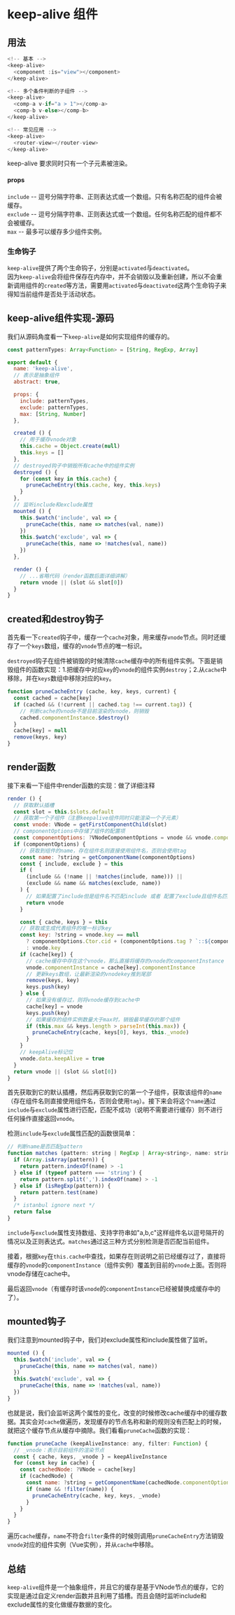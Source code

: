 # keep-alive 组件
## 用法

```javascript
<!-- 基本 -->
<keep-alive>
  <component :is="view"></component>
</keep-alive>

<!-- 多个条件判断的子组件 -->
<keep-alive>
  <comp-a v-if="a > 1"></comp-a>
  <comp-b v-else></comp-b>
</keep-alive>

<!-- 常见应用 -->
<keep-alive>
  <router-view></router-view>
</keep-alive>
```
keep-alive 要求同时只有一个子元素被渲染。

#### props
`include` -- 逗号分隔字符串、正则表达式或一个数组。只有名称匹配的组件会被缓存。  
`exclude` -- 逗号分隔字符串、正则表达式或一个数组。任何名称匹配的组件都不会被缓存。  
`max` -- 最多可以缓存多少组件实例。

### 生命钩子
`keep-alive`提供了两个生命钩子，分别是`activated`与`deactivated`。   
因为`keep-alive`会将组件保存在内存中，并不会销毁以及重新创建，所以不会重新调用组件的`created`等方法，需要用`activated`与`deactivated`这两个生命钩子来得知当前组件是否处于活动状态。

## keep-alive组件实现-源码
我们从源码角度看一下`keep-alive`是如何实现组件的缓存的。

```javascript
const patternTypes: Array<Function> = [String, RegExp, Array]

export default {
  name: 'keep-alive',
  // 表示是抽象组件
  abstract: true, 

  props: {
    include: patternTypes,
    exclude: patternTypes,
    max: [String, Number]
  },

  created () {
    // 用于缓存vnode对象
    this.cache = Object.create(null)
    this.keys = []
  },
  // destroyed钩子中销毁所有cache中的组件实例
  destroyed () {
    for (const key in this.cache) {
      pruneCacheEntry(this.cache, key, this.keys)
    }
  },
  // 监听include和exclude属性
  mounted () {
    this.$watch('include', val => {
      pruneCache(this, name => matches(val, name))
    })
    this.$watch('exclude', val => {
      pruneCache(this, name => !matches(val, name))
    })
  },

  render () {
    // ...省略代码（render函数后面详细讲解）
    return vnode || (slot && slot[0])
  }
}
```
## created和destroy钩子
首先看一下`created`钩子中，缓存一个`cache`对象，用来缓存`vnode`节点。同时还缓存了一个`keys`数组，缓存的`vnode`节点的唯一标识。

`destroyed`钩子在组件被销毁的时候清除`cache`缓存中的所有组件实例。下面是销毁组件的函数实现：1.把缓存中对应`key`的`vnode`的组件实例`destroy`；2.从`cache`中移除，并在`keys`数组中移除对应的`key`。
```javascript
function pruneCacheEntry (cache, key, keys, current) {
  const cached = cache[key]
  if (cached && (!current || cached.tag !== current.tag)) {
    // 判断cache的vnode不是目前渲染的vnode，则销毁
    cached.componentInstance.$destroy()
  }
  cache[key] = null
  remove(keys, key)
}
```
## render函数
接下来看一下组件中render函数的实现：做了详细注释
```javascript
render () {
  // 获取默认插槽
  const slot = this.$slots.default
  // 获取第一个子组件（注意keepalive组件同时只能渲染一个子元素）
  const vnode: VNode = getFirstComponentChild(slot)
  // componentOptions中存储了组件的配置项
  const componentOptions: ?VNodeComponentOptions = vnode && vnode.componentOptions
  if (componentOptions) {
    // 获取到组件的name，存在组件名则直接使用组件名，否则会使用tag
    const name: ?string = getComponentName(componentOptions)
    const { include, exclude } = this
    if (
      (include && (!name || !matches(include, name))) ||
      (exclude && name && matches(exclude, name))
    ) {
      // 如果配置了include但是组件名不匹配include 或者 配置了exclude且组件名匹配exclude，那么就直接返回这个组件的vnode
      return vnode
    }

    const { cache, keys } = this
    // 获取或生成代表组件的唯一标识key
    const key: ?string = vnode.key == null
      ? componentOptions.Ctor.cid + (componentOptions.tag ? `::${componentOptions.tag}` : '')
      : vnode.key
    if (cache[key]) {
      // cache缓存中存在这个vnode，那么直接将缓存的vnode的componentInstance（组件实例）覆盖到目前的vnode上面
      vnode.componentInstance = cache[key].componentInstance
      // 更新keys数组，让最新渲染的vnodekey推到尾部
      remove(keys, key)
      keys.push(key)
    } else {
      // 如果没有缓存过，则将vnode缓存到cache中
      cache[key] = vnode
      keys.push(key)
      // 如果缓存的组件实例数量大于max时，销毁最早缓存的那个组件
      if (this.max && keys.length > parseInt(this.max)) {
        pruneCacheEntry(cache, keys[0], keys, this._vnode)
      }
    }
    // keepAlive标记位
    vnode.data.keepAlive = true
  }
  return vnode || (slot && slot[0])
}
```

首先获取到它的默认插槽，然后再获取到它的第一个子组件，获取该组件的`name`（存在组件名则直接使用组件名，否则会使用`tag`）。接下来会将这个`name`通过`include`与`exclude`属性进行匹配，匹配不成功（说明不需要进行缓存）则不进行任何操作直接返回`vnode`。

检测`include`与`exclude`属性匹配的函数很简单：
```javascript
// 判断name是否匹配pattern
function matches (pattern: string | RegExp | Array<string>, name: string): boolean {
  if (Array.isArray(pattern)) {
    return pattern.indexOf(name) > -1
  } else if (typeof pattern === 'string') {
    return pattern.split(',').indexOf(name) > -1
  } else if (isRegExp(pattern)) {
    return pattern.test(name)
  }
  /* istanbul ignore next */
  return false
}
```
`include`与`exclude`属性支持数组、支持字符串如"a,b,c"这样组件名以逗号隔开的情况以及正则表达式。`matches`通过这三种方式分别检测是否匹配当前组件。

接着，根据`key`在`this.cache`中查找，如果存在则说明之前已经缓存过了，直接将缓存的`vnode`的`componentInstance`（组件实例）覆盖到目前的`vnode`上面。否则将vnode存储在cache中。

最后返回`vnode`（有缓存时该`vnode`的`componentInstance`已经被替换成缓存中的了）。

## mounted钩子
我们注意到mounted钩子中，我们对exclude属性和include属性做了监听。
```javascript
mounted () {
  this.$watch('include', val => {
    pruneCache(this, name => matches(val, name))
  })
  this.$watch('exclude', val => {
    pruneCache(this, name => !matches(val, name))
  })
}
```
也就是说，我们会监听这两个属性的变化，改变的时候修改cache缓存中的缓存数据。其实会对`cache`做遍历，发现缓存的节点名称和新的规则没有匹配上的时候，就把这个缓存节点从缓存中摘除。我们看看`pruneCache`函数的实现：
```javascript
function pruneCache (keepAliveInstance: any, filter: Function) {
  // _vnode：表示目前组件的渲染节点
  const { cache, keys, _vnode } = keepAliveInstance
  for (const key in cache) {
    const cachedNode: ?VNode = cache[key]
    if (cachedNode) {
      const name: ?string = getComponentName(cachedNode.componentOptions)
      if (name && !filter(name)) {
        pruneCacheEntry(cache, key, keys, _vnode)
      }
    }
  }
}
```
遍历`cache`缓存，`name`不符合`filter`条件的时候则调用`pruneCacheEntry`方法销毁`vnode`对应的组件实例（Vue实例），并从`cache`中移除。   

## 总结
`keep-alive`组件是一个抽象组件，并且它的缓存是基于VNode节点的缓存，它的实现是通过自定义render函数并且利用了插槽。而且会随时监听include和exclude属性的变化做缓存数据的变化。
